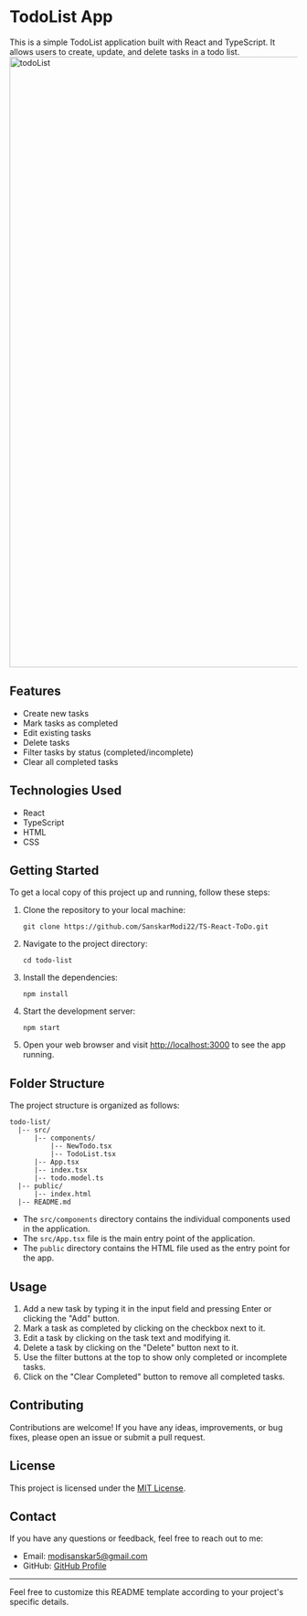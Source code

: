 # TodoList App

This is a simple TodoList application built with React and TypeScript. It allows users to create, update, and delete tasks in a todo list.
<img width="1069" alt="todoList" src="https://github.com/SanskarModi22/TS-React-ToDo/assets/80542560/d196bd87-6136-42f2-970f-aa11a75607de">

## Features

- Create new tasks
- Mark tasks as completed
- Edit existing tasks
- Delete tasks
- Filter tasks by status (completed/incomplete)
- Clear all completed tasks

## Technologies Used

- React
- TypeScript
- HTML
- CSS

## Getting Started

To get a local copy of this project up and running, follow these steps:

1. Clone the repository to your local machine:

   ```
   git clone https://github.com/SanskarModi22/TS-React-ToDo.git
   ```

2. Navigate to the project directory:

   ```
   cd todo-list
   ```

3. Install the dependencies:

   ```
   npm install
   ```

4. Start the development server:

   ```
   npm start
   ```

5. Open your web browser and visit [http://localhost:3000](http://localhost:3000) to see the app running.

## Folder Structure

The project structure is organized as follows:

```
todo-list/
  |-- src/
      |-- components/
          |-- NewTodo.tsx
          |-- TodoList.tsx
      |-- App.tsx
      |-- index.tsx
      |-- todo.model.ts
  |-- public/
      |-- index.html
  |-- README.md
```

- The `src/components` directory contains the individual components used in the application.
- The `src/App.tsx` file is the main entry point of the application.
- The `public` directory contains the HTML file used as the entry point for the app.

## Usage

1. Add a new task by typing it in the input field and pressing Enter or clicking the "Add" button.
2. Mark a task as completed by clicking on the checkbox next to it.
3. Edit a task by clicking on the task text and modifying it.
4. Delete a task by clicking on the "Delete" button next to it.
5. Use the filter buttons at the top to show only completed or incomplete tasks.
6. Click on the "Clear Completed" button to remove all completed tasks.

## Contributing

Contributions are welcome! If you have any ideas, improvements, or bug fixes, please open an issue or submit a pull request.

## License

This project is licensed under the [MIT License](LICENSE).

## Contact

If you have any questions or feedback, feel free to reach out to me:

- Email: modisanskar5@gmail.com
- GitHub: [GitHub Profile](https://github.com/SanskarModi22)

---

Feel free to customize this README template according to your project's specific details.
